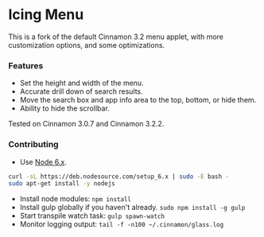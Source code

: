 Icing Menu
=============

This is a fork of the default Cinnamon 3.2 menu applet, with more customization options, and some optimizations.

### Features

 * Set the height and width of the menu.
 * Accurate drill down of search results.
 * Move the search box and app info area to the top, bottom, or hide them.
 * Ability to hide the scrollbar.

Tested on Cinnamon 3.0.7 and Cinnamon 3.2.2.

### Contributing

*  Use [Node 6.x](https://github.com/nodesource/distributions).
```sh
curl -sL https://deb.nodesource.com/setup_6.x | sudo -E bash -
sudo apt-get install -y nodejs
```
*  Install node modules: ```npm install```
*  Install gulp globally if you haven't already. ```sudo npm install -g gulp```
*  Start transpile watch task: ```gulp spawn-watch```
*  Monitor logging output: ```tail -f -n100 ~/.cinnamon/glass.log```